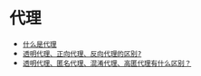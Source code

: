 # 代理

* [` 什么是代理 `](https://baike.baidu.com/item/代理/3242667#1)
* [` 透明代理、正向代理、反向代理的区别? `](https://www.cnblogs.com/f-ck-need-u/p/9739870.html)
* [` 透明代理、匿名代理、混淆代理、高匿代理有什么区别？ `](https://blog.csdn.net/a19860903/article/details/47146715)